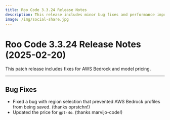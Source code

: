 ```yaml
---
title: Roo Code 3.3.24 Release Notes
description: This release includes minor bug fixes and performance improvements.
image: /img/social-share.jpg
---
```


# Roo Code 3.3.24 Release Notes (2025-02-20)

This patch release includes fixes for AWS Bedrock and model pricing.

---

## Bug Fixes

*   Fixed a bug with region selection that prevented AWS Bedrock profiles from being saved. (thanks oprstchn!)
*   Updated the price for `gpt-4o`. (thanks marvijo-code!)